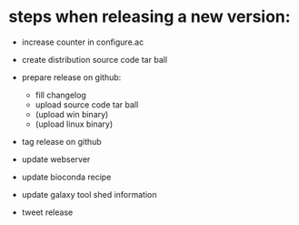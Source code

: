 
# steps when releasing a new version:

- increase counter in configure.ac

- create distribution source code tar ball
- prepare release on github:
  - fill changelog
  - upload source code tar ball
  - (upload win binary)
  - (upload linux binary)
  
- tag release on github

- update webserver
  
- update bioconda recipe
- update galaxy tool shed information

- tweet release 
